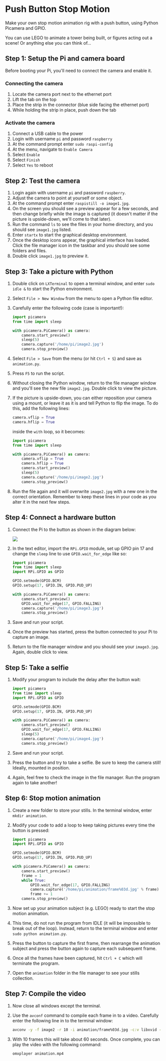 # Push Button Stop Motion

Make your own stop motion animation rig with a push button, using Python Picamera and GPIO.

You can use LEGO to animate a tower being built, or figures acting out a scene! Or anything else you can think of...

## Step 1: Setup the Pi and camera board

Before booting your Pi, you'll need to connect the camera and enable it.

### Connecting the camera

1. Locate the camera port next to the ethernet port
1. Lift the tab on the top
1. Place the strip in the connector (blue side facing the ethernet port)
1. While holding the strip in place, push down the tab

### Activate the camera

1. Connect a USB cable to the power
1. Login with username `pi` and password `raspberry`
1. At the command prompt enter `sudo raspi-config`
1. At the menu, navigate to `Enable Camera`
1. Select `Enable`
1. Select `Finish`
1. Select `Yes` to reboot

## Step 2: Test the camera

1. Login again with username `pi` and password `raspberry`.
1. Adjust the camera to point at yourself or some object.
1. At the command prompt enter `raspistill -o image1.jpg`.
1. On the screen you should see a preview appear for a few seconds, and then change briefly while the image is captured (it doesn't matter if the picture is upside-down, we'll come to that later).
1. Run the command `ls` to see the files in your home directory, and you should see `image1.jpg` listed.
1. Enter `startx` to start the graphical desktop environment.
1. Once the desktop icons appear, the graphical interface has loaded. Click the file manager icon in the taskbar and you should see some folders and files.
1. Double click `image1.jpg` to preview it.

## Step 3: Take a picture with Python

1. Double click on `LXTerminal` to open a terminal window, and enter `sudo idle &` to start the Python environment.
1. Select `File > New Window` from the menu to open a Python file editor.
1. Carefully enter the following code (case is important!):

    ```python
    import picamera
    from time import sleep

    with picamera.PiCamera() as camera:
        camera.start_preview()
        sleep(5)
        camera.capture('/home/pi/image2.jpg')
        camera.stop_preview()
    ```

1. Select `File > Save` from the menu (or hit `Ctrl + S`) and save as `animation.py`.
1. Press `F5` to run the script.
1. Without closing the Python window, return to the file manager window and you'll see the new file `image2.jpg`. Double click to view the picture.
1. If the picture is upside-down, you can either reposition your camera using a mount, or leave it as it is and tell Python to flip the image. To do this, add the following lines:

    ```python
    camera.vflip = True
    camera.hflip = True
    ```
    
    inside the `with` loop, so it becomes:
    
    ```python
    import picamera
    from time import sleep

    with picamera.PiCamera() as camera:
        camera.vflip = True
        camera.hflip = True
        camera.start_preview()
        sleep(5)
        camera.capture('/home/pi/image2.jpg')
        camera.stop_preview()
    ```
    
1. Run the file again and it will overwrite `image2.jpg` with a new one in the correct orientation. Remember to keep these lines in your code as you alter it in the next few steps.

## Step 4: Connect a hardware button

1. Connect the Pi to the button as shown in the diagram below:

    ![](images/picamera-gpio-setup.png)

1. In the text editor, import the `RPi.GPIO` module, set up GPIO pin 17 and change the `sleep` line to use `GPIO.wait_for_edge` like so:

    ```python
    import picamera
    from time import sleep
    import RPi.GPIO as GPIO

    GPIO.setmode(GPIO.BCM)
    GPIO.setup(17, GPIO.IN, GPIO.PUD_UP)

    with picamera.PiCamera() as camera:
        camera.start_preview()
        GPIO.wait_for_edge(17, GPIO.FALLING)
        camera.capture('/home/pi/image3.jpg')
        camera.stop_preview()
    ```

1. Save and run your script.
1. Once the preview has started, press the button connected to your Pi to capture an image.
1. Return to the file manager window and you should see your `image3.jpg`. Again, double click to view.

## Step 5: Take a selfie

1. Modify your program to include the delay after the button wait:

    ```python
    import picamera
    from time import sleep
    import RPi.GPIO as GPIO

    GPIO.setmode(GPIO.BCM)
    GPIO.setup(17, GPIO.IN, GPIO.PUD_UP)

    with picamera.PiCamera() as camera:
        camera.start_preview()
        GPIO.wait_for_edge(17, GPIO.FALLING)
        sleep(5)
        camera.capture('/home/pi/image4.jpg')
        camera.stop_preview()
    ```

1. Save and run your script.
1. Press the button and try to take a selfie. Be sure to keep the camera still! Ideally, mounted in position.
1. Again, feel free to check the image in the file manager. Run the program again to take another!

## Step 6: Stop motion animation

1. Create a new folder to store your stills. In the terminal window, enter `mkdir animation`.
1. Modify your code to add a loop to keep taking pictures every time the button is pressed:

    ```python
    import picamera
    import RPi.GPIO as GPIO

    GPIO.setmode(GPIO.BCM)
    GPIO.setup(17, GPIO.IN, GPIO.PUD_UP)

    with picamera.PiCamera() as camera:
        camera.start_preview()
        frame = 1
        while True:
            GPIO.wait_for_edge(17, GPIO.FALLING)
            camera.capture('/home/pi/animation/frame%03d.jpg' % frame)
            frame += 1
        camera.stop_preview()
    ```

1. Now set up your animation subject (e.g. LEGO) ready to start the stop motion animation.
1. This time, do not run the program from IDLE (it will be impossible to break out of the loop). Instead, return to the terminal window and enter `sudo python animation.py`.
1. Press the button to capture the first frame, then rearrange the animation subject and press the button again to capture each subsequent frame.
1. Once all the frames have been captured, hit `Ctrl + C` which will terminate the program.
1. Open the `animation` folder in the file manager to see your stills collection.

## Step 7: Compile the video

1. Now close all windows except the terminal.
1. Use the `avconf` command to compile each frame in to a video. Carefully enter the following line in to the terminal window:

    ```bash
    avconv -y -f image2 -r 10 -i animation/frame%03d.jpg -c:v libxvid -aspect:v 16:9 -q:v 5 animation.mp4
    ```

1. With 10 frames this will take about 60 seconds. Once complete, you can play the video with the following command:

    ```bash
    omxplayer animation.mp4
    ```
